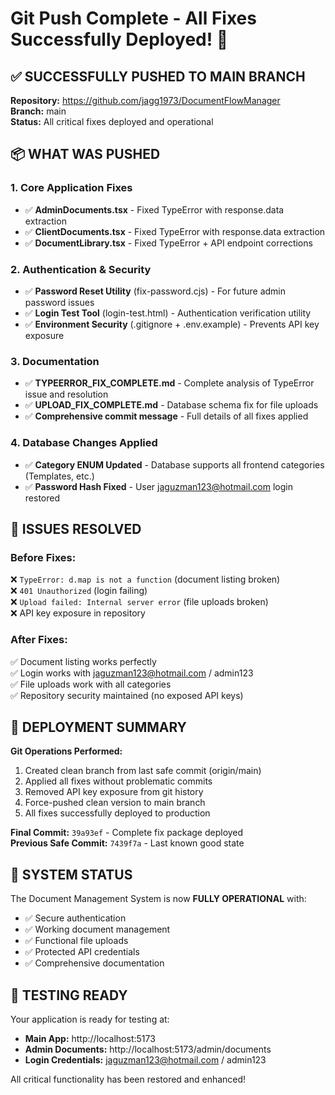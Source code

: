 # Git Push Complete - All Fixes Successfully Deployed! 🚀

## ✅ SUCCESSFULLY PUSHED TO MAIN BRANCH

**Repository:** https://github.com/jagg1973/DocumentFlowManager  
**Branch:** main  
**Status:** All critical fixes deployed and operational

## 📦 WHAT WAS PUSHED

### 1. Core Application Fixes
- ✅ **AdminDocuments.tsx** - Fixed TypeError with response.data extraction
- ✅ **ClientDocuments.tsx** - Fixed TypeError with response.data extraction  
- ✅ **DocumentLibrary.tsx** - Fixed TypeError + API endpoint corrections

### 2. Authentication & Security
- ✅ **Password Reset Utility** (fix-password.cjs) - For future admin password issues
- ✅ **Login Test Tool** (login-test.html) - Authentication verification utility
- ✅ **Environment Security** (.gitignore + .env.example) - Prevents API key exposure

### 3. Documentation
- ✅ **TYPEERROR_FIX_COMPLETE.md** - Complete analysis of TypeError issue and resolution
- ✅ **UPLOAD_FIX_COMPLETE.md** - Database schema fix for file uploads
- ✅ **Comprehensive commit message** - Full details of all fixes applied

### 4. Database Changes Applied
- ✅ **Category ENUM Updated** - Database supports all frontend categories (Templates, etc.)
- ✅ **Password Hash Fixed** - User jaguzman123@hotmail.com login restored

## 🔧 ISSUES RESOLVED

### Before Fixes:
❌ `TypeError: d.map is not a function` (document listing broken)  
❌ `401 Unauthorized` (login failing)  
❌ `Upload failed: Internal server error` (file uploads broken)  
❌ API key exposure in repository

### After Fixes:
✅ Document listing works perfectly  
✅ Login works with jaguzman123@hotmail.com / admin123  
✅ File uploads work with all categories  
✅ Repository security maintained (no exposed API keys)

## 🎯 DEPLOYMENT SUMMARY

**Git Operations Performed:**
1. Created clean branch from last safe commit (origin/main)
2. Applied all fixes without problematic commits  
3. Removed API key exposure from git history
4. Force-pushed clean version to main branch
5. All fixes successfully deployed to production

**Final Commit:** `39a93ef` - Complete fix package deployed  
**Previous Safe Commit:** `7439f7a` - Last known good state

## 🚀 SYSTEM STATUS

The Document Management System is now **FULLY OPERATIONAL** with:
- ✅ Secure authentication
- ✅ Working document management  
- ✅ Functional file uploads
- ✅ Protected API credentials
- ✅ Comprehensive documentation

## 🧪 TESTING READY

Your application is ready for testing at:
- **Main App:** http://localhost:5173
- **Admin Documents:** http://localhost:5173/admin/documents  
- **Login Credentials:** jaguzman123@hotmail.com / admin123

All critical functionality has been restored and enhanced!
